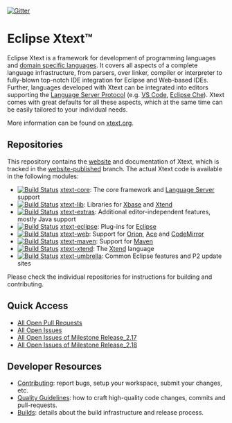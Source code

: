 [![Gitter](https://badges.gitter.im/eclipse/xtext.svg)](https://gitter.im/eclipse/xtext?utm_source=badge&utm_medium=badge&utm_campaign=pr-badge)

# Eclipse Xtext™

Eclipse Xtext is a framework for development of programming languages and [domain specific languages](https://en.wikipedia.org/wiki/Domain-specific_language). It covers all aspects of a complete language infrastructure, from parsers, over linker, compiler or interpreter to fully-blown top-notch IDE integration for Eclipse and Web-based IDEs. Further, languages developed with Xtext can be integrated into editors supporting the [Language Server Protocol](https://github.com/Microsoft/language-server-protocol) (e.g. [VS Code](https://code.visualstudio.com/), [Eclipse Che](https://www.eclipse.org/che/)). Xtext comes with great defaults for all these aspects, which at the same time can be easily tailored to your individual needs.

More information can be found on [xtext.org](http://xtext.org).

## Repositories

This repository contains the [website](https://www.eclipse.org/Xtext/) and documentation of Xtext, which is tracked in the [website-published](https://github.com/eclipse/xtext/tree/website-published) branch. The actual Xtext code is available in the following modules:

- [![Build Status](https://ci.eclipse.org/xtext/buildStatus/icon?job=xtext-core/master)](https://ci.eclipse.org/xtext/job/xtext-core/master) [xtext-core](https://github.com/eclipse/xtext-core): The core framework and [Language Server](https://github.com/Microsoft/language-server-protocol) support
- [![Build Status](https://ci.eclipse.org/xtext/job/xtext-lib/job/master/lastBuild/buildStatus)](https://ci.eclipse.org/xtext/job/xtext-lib/master) [xtext-lib](https://github.com/eclipse/xtext-lib): Libraries for [Xbase](https://www.eclipse.org/Xtext/documentation/305_xbase.html) and [Xtend](http://www.xtend-lang.org)
- [![Build Status](https://ci.eclipse.org/xtext/buildStatus/icon?job=xtext-extras/master)](https://ci.eclipse.org/xtext/job/xtext-extras/master) [xtext-extras](https://github.com/eclipse/xtext-extras): Additional editor-independent features, mostly Java support
- [![Build Status](https://ci.eclipse.org/xtext/buildStatus/icon?job=xtext-eclipse/master)](https://ci.eclipse.org/xtext/job/xtext-eclipse/master) [xtext-eclipse](https://github.com/eclipse/xtext-eclipse): Plug-ins for [Eclipse](http://eclipse.org)
- [![Build Status](https://ci.eclipse.org/xtext/buildStatus/icon?job=xtext-web/master)](https://ci.eclipse.org/xtext/job/xtext-web/master) [xtext-web](https://github.com/eclipse/xtext-web): Support for [Orion](http://eclipse.org/orion/), [Ace](http://ace.c9.io) and [CodeMirror](https://codemirror.net)
- [![Build Status](https://ci.eclipse.org/xtext/buildStatus/icon?job=xtext-maven/master)](https://ci.eclipse.org/xtext/job/xtext-maven/master) [xtext-maven](https://github.com/eclipse/xtext-maven): Support for [Maven](https://maven.apache.org)
- [![Build Status](https://ci.eclipse.org/xtext/buildStatus/icon?job=xtext-xtend/master)](https://ci.eclipse.org/xtext/job/xtext-xtend/master) [xtext-xtend](https://github.com/eclipse/xtext-xtend): The [Xtend](http://www.xtend-lang.org) language
- [![Build Status](https://ci.eclipse.org/xtext/buildStatus/icon?job=xtext-umbrella/master)](https://ci.eclipse.org/xtext/job/xtext-umbrella/master) [xtext-umbrella](https://github.com/eclipse/xtext-umbrella): Common Eclipse features and P2 update sites

Please check the individual repositories for instructions for building and contributing.

## Quick Access

- [All Open Pull Requests](https://github.com/search?utf8=✓&q=is%3Apr+is%3Aopen+repo%3Aeclipse%2Fxtext+repo%3Aeclipse%2Fxtext-umbrella+repo%3Aeclipse%2Fxtext-core+repo%3Aeclipse%2Fxtext-lib+repo%3Aeclipse%2Fxtext-extras+repo%3Aeclipse%2Fxtext-eclipse+repo%3Aeclipse%2Fxtext-web+repo%3Aeclipse%2Fxtext-maven+repo%3Aeclipse%2Fxtext-xtend&type=Issues&ref=searchresults)
- [All Open Issues](https://github.com/search?utf8=✓&q=is%3Aissue+is%3Aopen+repo%3Aeclipse%2Fxtext+repo%3Aeclipse%2Fxtext-umbrella+repo%3Aeclipse%2Fxtext-core+repo%3Aeclipse%2Fxtext-lib+repo%3Aeclipse%2Fxtext-extras+repo%3Aeclipse%2Fxtext-eclipse+repo%3Aeclipse%2Fxtext-web+repo%3Aeclipse%2Fxtext-maven+repo%3Aeclipse%2Fxtext-xtend&type=Issues&ref=searchresults)
- [All Open Issues of Milestone Release_2.17](https://github.com/search?utf8=✓&q=is%3Aissue+milestone%3ARelease_2.17+is%3Aopen+repo%3Aeclipse%2Fxtext+repo%3Aeclipse%2Fxtext-umbrella+repo%3Aeclipse%2Fxtext-core+repo%3Aeclipse%2Fxtext-lib+repo%3Aeclipse%2Fxtext-extras+repo%3Aeclipse%2Fxtext-eclipse+repo%3Aeclipse%2Fxtext-web+repo%3Aeclipse%2Fxtext-maven+repo%3Aeclipse%2Fxtext-xtend&type=Issues&ref=searchresults)
- [All Open Issues of Milestone Release_2.18](https://github.com/search?utf8=✓&q=is%3Aissue+milestone%3ARelease_2.18+is%3Aopen+repo%3Aeclipse%2Fxtext+repo%3Aeclipse%2Fxtext-umbrella+repo%3Aeclipse%2Fxtext-core+repo%3Aeclipse%2Fxtext-lib+repo%3Aeclipse%2Fxtext-extras+repo%3Aeclipse%2Fxtext-eclipse+repo%3Aeclipse%2Fxtext-web+repo%3Aeclipse%2Fxtext-maven+repo%3Aeclipse%2Fxtext-xtend&type=Issues&ref=searchresults)

## Developer Resources

- [Contributing](CONTRIBUTING.md): report bugs, setup your workspace, submit your changes, etc.
- [Quality Guidelines](QUALITY_GUIDELINES.md): how to craft high-quality code changes, commits and pull-requests.
- [Builds](Builds.md): details about the build infrastructure and release process.

